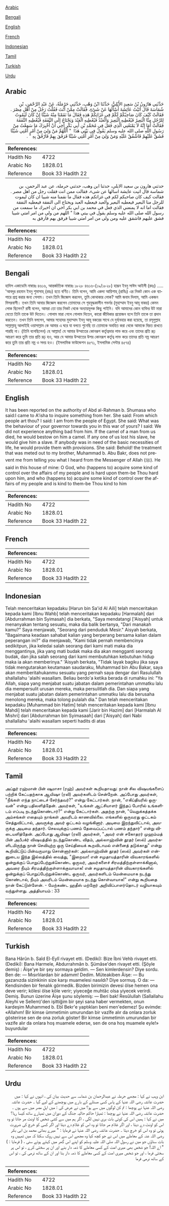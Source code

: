 [Arabic](#arabic)

[Bengali](#bengali)

[English](#english)

[French](#french)

[Indonesian](#indonesian)

[Tamil](#tamil)

[Turkish](#turkish)

[Urdu](#urdu)

## Arabic


<div dir="rtl" lang="ar" style={{fontSize:'larger',backgroundColor:'#f8f9fa',padding:20}}>
حَدَّثَنِي هَارُونُ بْنُ سَعِيدٍ الأَيْلِيُّ، حَدَّثَنَا ابْنُ وَهْبٍ، حَدَّثَنِي حَرْمَلَةُ، عَنْ عَبْدِ الرَّحْمَنِ، بْنِ شُمَاسَةَ قَالَ أَتَيْتُ عَائِشَةَ أَسْأَلُهَا عَنْ شَىْءٍ، فَقَالَتْ مِمَّنْ أَنْتَ فَقُلْتُ رَجُلٌ مِنْ أَهْلِ مِصْرَ ‏.‏ فَقَالَتْ كَيْفَ كَانَ صَاحِبُكُمْ لَكُمْ فِي غَزَاتِكُمْ هَذِهِ فَقَالَ مَا نَقَمْنَا مِنْهُ شَيْئًا إِنْ كَانَ لَيَمُوتُ لِلرَّجُلِ مِنَّا الْبَعِيرُ فَيُعْطِيهِ الْبَعِيرَ وَالْعَبْدُ فَيُعْطِيهِ الْعَبْدَ وَيَحْتَاجُ إِلَى النَّفَقَةِ فَيُعْطِيهِ النَّفَقَةَ فَقَالَتْ أَمَا إِنَّهُ لاَ يَمْنَعُنِي الَّذِي فَعَلَ فِي مُحَمَّدِ بْنِ أَبِي بَكْرٍ أَخِي أَنْ أُخْبِرَكَ مَا سَمِعْتُ مِنْ رَسُولِ اللَّهِ صلى الله عليه وسلم يَقُولُ فِي بَيْتِي هَذَا ‏ "‏ اللَّهُمَّ مَنْ وَلِيَ مِنْ أَمْرِ أُمَّتِي شَيْئًا فَشَقَّ عَلَيْهِمْ فَاشْقُقْ عَلَيْهِ وَمَنْ وَلِيَ مِنْ أَمْرِ أُمَّتِي شَيْئًا فَرَفَقَ بِهِمْ فَارْفُقْ بِهِ ‏"‏ ‏.‏
</div>
<div style={{backgroundColor:'#f8f9fa',padding:20, marginBottom: 10}}><table> <thead> <tr> <th>References:</th> <th></th> </tr> </thead> <tbody><tr><td>Hadith No</td><td>4722</td></tr><tr><td>Arabic No</td><td>1828.01</td></tr><tr><td>Reference</td><td>Book 33 Hadith 22</td></tr></tbody></table></div>


<div dir="rtl" lang="ar" style={{fontSize:'larger',backgroundColor:'#f8f9fa',padding:20}}>
حدثني هارون بن سعيد الايلي، حدثنا ابن وهب، حدثني حرملة، عن عبد الرحمن، بن شماسة قال اتيت عايشة اسالها عن شىء، فقالت ممن انت فقلت رجل من اهل مصر . فقالت كيف كان صاحبكم لكم في غزاتكم هذه فقال ما نقمنا منه شييا ان كان ليموت للرجل منا البعير فيعطيه البعير والعبد فيعطيه العبد ويحتاج الى النفقة فيعطيه النفقة فقالت اما انه لا يمنعني الذي فعل في محمد بن ابي بكر اخي ان اخبرك ما سمعت من رسول الله صلى الله عليه وسلم يقول في بيتي هذا " اللهم من ولي من امر امتي شييا فشق عليهم فاشقق عليه ومن ولي من امر امتي شييا فرفق بهم فارفق به
</div>
<div style={{backgroundColor:'#f8f9fa',padding:20, marginBottom: 10}}><table> <thead> <tr> <th>References:</th> <th></th> </tr> </thead> <tbody><tr><td>Hadith No</td><td>4722</td></tr><tr><td>Arabic No</td><td>1828.01</td></tr><tr><td>Reference</td><td>Book 33 Hadith 22</td></tr></tbody></table></div>

## Bengali


<div dir="ltr" lang="bn" style={{fontSize:'larger',backgroundColor:'#f8f9fa',padding:20}}>
হাদিস একাডেমি নাম্বারঃ ৪৬১৬, আন্তর্জাতিক নাম্বারঃ ১৮২৮ ৪৬১৬-(১৯/১৮২৮) হারূন ইবনু সাঈদ আইলী (রহঃ) ..... 'আবদুর রহমান ইবনু শুমাসাহ্‌ (রহঃ) হতে বর্ণিত। তিনি বলেন, আমি একদা আয়িশাহ্ (রাযিঃ) এর নিকট কোন এক ব্যাপারে প্রশ্ন করার জন্য গেলাম। তখন তিনি জিজ্ঞেস করলেন, তুমি কোথাকার লোক? আমি জবাব দিলাম, আমি একজন মিসরবাসী। তখন তিনি আবার জিজ্ঞেস করলেন তোমাদের সে গৃহযুদ্ধকালীন গভর্নর (মুহাম্মাদ ইবনু আবূ বাকর) কেমন লোক ছিলেন? রাবী বলেন, আমরা তো তার নিকট থেকে অন্যায়মূলক কিছু পাইনি। যদি আমাদের কোন ব্যক্তির উট মারা যেতো তিনি তাকে উট দিতেন। গোলাম মারা গেলে গোলাম দিতেন, কারো জীবিকার প্রয়োজন হলে তিনি তাকে তা প্রদান করতেন। তখন তিনি বললেন, আমার সহোদর মুহাম্মাদ ইবনু আবূ বকরের সাথে যে দুর্ব্যবহার করা হয়েছে, তা রসূলুল্লাহ সাল্লাল্লাহু আলাইহি ওয়াসাল্লাম কে আমার এ ঘরে যা বলতে শুনেছি তা তোমাকে অবহিত করা থেকে আমাকে বিরত রাখতে পারছি না। (তিনি বলেছিলেন) হে আল্লাহ! যে আমার উম্মাতের কোনরূপ কর্তৃত্বভার লাভ করে এবং তাদের প্রতি রূঢ় আচরণ করে তুমি তার প্রতি রূঢ় হও, আর যে আমার উম্মাতের উপর কোনরূপ কর্তৃত্ব লাভ করে তাদের প্রতি নম্র আচরণ করে তুমি তার প্রতি নম্র ও সদয় হও। (ইসলামিক ফাউন্ডেশন ৪৫৭১, ইসলামিক সেন্টার ৪৫৭৪)
</div>
<div style={{backgroundColor:'#f8f9fa',padding:20, marginBottom: 10}}><table> <thead> <tr> <th>References:</th> <th></th> </tr> </thead> <tbody><tr><td>Hadith No</td><td>4722</td></tr><tr><td>Arabic No</td><td>1828.01</td></tr><tr><td>Reference</td><td>Book 33 Hadith 22</td></tr></tbody></table></div>

## English


<div dir="ltr" lang="en" style={{fontSize:'larger',backgroundColor:'#f8f9fa',padding:20}}>
It has been reported on the authority of Abd al-Rahman b. Shumasa who said:I came to A'isha to inquire something from her. She said: From which people art thou? I said: I am from the people of Egypt. She said: What was the behaviour of your governor towards you in this war of yours? I said: We did not experience anything bad from him. If the camel of a man from us died, he would bestow on him a camel. If any one of us lost his slave, he would give him a slave. If anybody was in need of the basic necessities of life, he would provide them with provisions. She said: Behold! the treatment that was meted out to my brother, Muhammad b. Abu Bakr, does not prevent me from telling you what I heard from the Messenger of Allah (ﷺ). He said in this house of mine: O God, who (happens to) acquire some kind of control over the affairs of my people and is hard upon them-be Thou hard upon him, and who (happens to) acquire some kind of control over the affairs of my people and is kind to them-be Thou kind to him
</div>
<div style={{backgroundColor:'#f8f9fa',padding:20, marginBottom: 10}}><table> <thead> <tr> <th>References:</th> <th></th> </tr> </thead> <tbody><tr><td>Hadith No</td><td>4722</td></tr><tr><td>Arabic No</td><td>1828.01</td></tr><tr><td>Reference</td><td>Book 33 Hadith 22</td></tr></tbody></table></div>

## French


<div dir="ltr" lang="fr" style={{fontSize:'larger',backgroundColor:'#f8f9fa',padding:20}}>

</div>
<div style={{backgroundColor:'#f8f9fa',padding:20, marginBottom: 10}}><table> <thead> <tr> <th>References:</th> <th></th> </tr> </thead> <tbody><tr><td>Hadith No</td><td>4722</td></tr><tr><td>Arabic No</td><td>1828.01</td></tr><tr><td>Reference</td><td>Book 33 Hadith 22</td></tr></tbody></table></div>

## Indonesian


<div dir="ltr" lang="id" style={{fontSize:'larger',backgroundColor:'#f8f9fa',padding:20}}>
Telah menceritakan kepadaku [Harun bin Sa'id Al Aili] telah menceritakan kepada kami [Ibnu Wahb] telah menceritakan kepadaku [Harmalah] dari [Abdurrahman bin Syimasah] dia berkata, "Saya mendatangi ['Aisyah] untuk menanyakan tentang sesuatu, maka dia balik bertanya, "Dari manakah kamu?" Saya menjawab, "Seorang dari penduduk Mesir." Aisyah berkata, "Bagaimana keadaan sahabat kalian yang berperang bersama kalian dalam peperangan ini?" dia menjawab, "Kami tidak pernah membencinya sedikitpun, jika keledai salah seorang dari kami mati maka dia menggantinya, jika yang mati budak maka dia akan mengganti seorang budak, dan jika salah seorang dari kami membutuhkan kebutuhan hidup maka ia akan memberinya." 'Aisyah berkata, "Tidak layak bagiku jika saya tidak mengutarakan keutamaan saudaraku, Muhammad bin Abu Bakar, saya akan memberitahukanmu sesuatu yang pernah saya dengar dari Rasulullah shallallahu 'alaihi wasallam. Beliau berdo'a ketika berada di rumahku ini: "Ya Allah, siapa yang menjabat suatu jabatan dalam pemerintahan ummatku lalu dia mempersulit urusan mereka, maka persulitlah dia. Dan siapa yang menjabat suatu jabatan dalam pemerintahan ummatku lalu dia berusaha menolong mereka, maka tolong pulalah dia." Dan telah menceritakan kepadaku [Muhammad bin Hatim] telah menceritakan kepada kami [Ibnu Mahdi] telah menceritakan kepada kami [Jarir bin Hazim] dari [Harmalah Al Mishri] dari [Abdurrahman bin Syimasaah] dari ['Aisyah] dari Nabi shallallahu 'alaihi wasallam seperti hadits di atas
</div>
<div style={{backgroundColor:'#f8f9fa',padding:20, marginBottom: 10}}><table> <thead> <tr> <th>References:</th> <th></th> </tr> </thead> <tbody><tr><td>Hadith No</td><td>4722</td></tr><tr><td>Arabic No</td><td>1828.01</td></tr><tr><td>Reference</td><td>Book 33 Hadith 22</td></tr></tbody></table></div>

## Tamil


<div dir="ltr" lang="ta" style={{fontSize:'larger',backgroundColor:'#f8f9fa',padding:20}}>
அப்துர் ரஹ்மான் பின் ஷுமாசா (ரஹ்) அவர்கள் கூறியதாவது: நான் சில விஷயங்களைப் பற்றிக் கேட்பதற்காக ஆயிஷா (ரலி) அவர்களிடம் சென்றேன். அப்போது அவர்கள், "நீங்கள் எந்த நாட்டைச் சேர்ந்தவர்?" என்று கேட்டார்கள். நான், "எகிப்தியரில் ஒருவன்" என்று பதிலளித்தேன். அவர்கள், "உங்கள் ஆட்சியாளர் இந்தப் போரில் உங்களிடம் எப்படி நடந்துகொண்டார்?" என்று கேட்டார்கள். அதற்கு நான், "வெறுக்கத்தக்க அம்சங்கள் எதையும் நாங்கள் அவரிடம் காணவில்லை. எங்களில் ஒருவரது ஒட்டகம் செத்துவிட்டால், அவருக்கு அவர் ஒட்டகம் வழங்கினார். அடிமை இறந்துவிட்டால், அவருக்கு அடிமை தந்தார். செலவுக்குப் பணம் தேவைப்பட்டால் பணம் தந்தார்" என்று விடையளித்தேன். அப்போது ஆயிஷா (ரலி) அவர்கள், "அவர் என் சகோதரர் முஹம்மத் பின் அபீபக்ர் விஷயத்தில் நடந்துகொண்ட விதம், அல்லாஹ்வின் தூதர் (ஸல்) அவர்களிடமிருந்து நான் செவியுற்ற ஒரு செய்தியைக் கூறவிடாமல் என்னைத் தடுக்காது" என்று கூறிவிட்டுப் பின்வருமாறு சொன்னார்கள்: அல்லாஹ்வின் தூதர் (ஸல்) அவர்கள் என்னுடைய இந்த இல்லத்தில் வைத்து, "இறைவா! என் சமுதாயத்தாரின் விவகாரங்களில் ஒன்றுக்குப் பொறுப்பேற்றுக்கொண்ட ஒருவர், அவர்களைச் சிரமத்திற்குள்ளாக்கினால், அவரை நீயும் சிரமத்திற்குள்ளாக்குவாயாக! என் சமுதாயத்தாரின் விவகாரங்களில் ஒன்றுக்குப் பொறுப்பேற்றுக்கொண்ட ஒருவர், அவர்களிடம் மென்மையாக நடந்து கொண்டால், நீயும் அவரிடம் மென்மையாக நடந்து கொள்வாயாக!" என்று கூறியதை நான் கேட்டுள்ளேன். - மேற்கண்ட ஹதீஸ் மற்றோர் அறிவிப்பாளர்தொடர் வழியாகவும் வந்துள்ளது. அத்தியாயம் : 33
</div>
<div style={{backgroundColor:'#f8f9fa',padding:20, marginBottom: 10}}><table> <thead> <tr> <th>References:</th> <th></th> </tr> </thead> <tbody><tr><td>Hadith No</td><td>4722</td></tr><tr><td>Arabic No</td><td>1828.01</td></tr><tr><td>Reference</td><td>Book 33 Hadith 22</td></tr></tbody></table></div>

## Turkish


<div dir="ltr" lang="tr" style={{fontSize:'larger',backgroundColor:'#f8f9fa',padding:20}}>
Bana Hârûn b. Saîd El-Eylî rivayet etti. (Dediki): Bize İbni Vehb rivayet etti. (Dediki): Bana Harmele, Abdurrahmân b. Şümâse'den rivayet etti. (Şöyle demiş) : Âişe'ye bir şey sormaya geldim. — Sen kimlerdensin? Diye sordu. Ben de: — Mısırlılardan bir adamım! Dedim. Müteakiben Âişe: — Bu gazanızda sizinkinin size karşı muamelesi nasıldı? Diye sormuş. O da: — Kendisinden bir fenalık görmedik. Bizden birimizin devesi ölse hemen ona deve verir; kölesi ölse köle verir; yiyeceğe muhtâc olsa yiyecek verirdi. Demiş. Bunun üzerine Âişe şunu söylemiş: — Beri bak! Resûlullah (Sallallahu Aleyhi ve Sellem)'den işittiğim bir şeyi sana haber vermekten, onun kardeşim Muhammed b. Ebî Bekr'e yaptıkları beni men'edemez! Şu evimde: «Allahım! Bir kimse ümmetimin umurundan bir vazîfe alır da onlara zorluk gösterirse sen de ona zorluk göster! Bir kimse ümmetimin umurundan bir vazife alır da onlara hoş muamele ederse, sen de ona hoş muamele eyle!» buyurdular
</div>
<div style={{backgroundColor:'#f8f9fa',padding:20, marginBottom: 10}}><table> <thead> <tr> <th>References:</th> <th></th> </tr> </thead> <tbody><tr><td>Hadith No</td><td>4722</td></tr><tr><td>Arabic No</td><td>1828.01</td></tr><tr><td>Reference</td><td>Book 33 Hadith 22</td></tr></tbody></table></div>

## Urdu


<div dir="rtl" lang="ur" style={{fontSize:'larger',backgroundColor:'#f8f9fa',padding:20}}>
ابن وہب نے کہا : مجھے حرملہ نے عبدالرحمان بن شماسہ سے حدیث بیان کی ، انہوں نے کہا : میں حضرت عائشہ رضی اللہ عنہا کے پاس کسی مسئلے کے بارے میں پوچھنے کے لیے گیا ۔ حضرت عائشہ رضی اللہ عنہا نے پوچھا : تم کن لوگوں میں سے ہو؟ میں نے عرض کی : میں اہلِ مصر میں سے ہوں ۔ حضرت عائشہ رضی اللہ عنہا نے پوچھا : تمہارا حاکم حالیہ جنگ کے دوران میں تمہارے ساتھ کیسا رہا؟ میں نے کہا : ہمیں اس کی کوئی بات بری نہیں لگی ، اگر ہم میں سے کشی شخص کا اونٹ مر جاتا تو وہ اس کو اونٹ دے دیتا ، اور اگر غلام مر جاتا تو وہ اس کو غلام دے دیتا اور اگر کسی کو خرچ کی ضرورت ہوتی تو وہ اس کو خرچ دیتا ۔ حضرت عائشہ رضی اللہ عنہا نے فرمایا : " میرے بھائی محمد بن ابی بکر رضی اللہ عنہ کے معاملے میں اس نے جو کچھ کیا وہ مجھے اس سے نہیں روک سکتا کہ میں تمہیں وہ بات سناؤں جو میں نے رسول اللہ صلی اللہ علیہ وسلم کو اپنے اس گھر میں کہتے ہوئے سنی ، ( فرمایا : ) " اے اللہ! جو شخص بھی میری امت کے کسی معاملے کا ذمہ دار بنے اور ان پر سختی کرے ، تو اس پر سختی فرما ، اور جو شخص میری امت کے کسی معاملے کا ذمہ دار بنا اور ان کے ساتھ نرمی کی ، تو اس کے ساتھ نرمی فرما
</div>
<div style={{backgroundColor:'#f8f9fa',padding:20, marginBottom: 10}}><table> <thead> <tr> <th>References:</th> <th></th> </tr> </thead> <tbody><tr><td>Hadith No</td><td>4722</td></tr><tr><td>Arabic No</td><td>1828.01</td></tr><tr><td>Reference</td><td>Book 33 Hadith 22</td></tr></tbody></table></div>